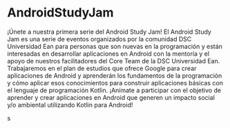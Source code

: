 # AndroidStudyJam
¡Únete a nuestra primera serie del Android Study Jam!  El Android Study Jam es una serie de eventos organizados por la comunidad DSC Universidad Ean para personas que son nuevas en la programación y están interesadas en desarrollar aplicaciones en Android con la mentoría y el apoyo de nuestros facilitadores del Core Team de la DSC Universidad Ean.  Trabajaremos en el plan de estudios que ofrece Google para crear aplicaciones de Android y aprenderán los fundamentos de la programación y cómo aplicar esos conocimientos para construir aplicaciones básicas con el lenguaje de programación Kotlin.  ¡Anímate a participar con el objetivo de aprender y crear aplicaciones en Android que generen un impacto social y/o ambiental utilizando Kotlin para Android!



s

